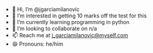 - 👋 Hi, I’m @jgarciamilanovic
- 👀 I’m interested in getting 10 marks off the test for this
- 🌱 I’m currently learning programming in python
- 💞️ I’m looking to collaborate on n/a
- 📫 Reach me at j_garciamilanovic@myself.com
- 😄 Pronouns: he/him

<!---
jgarciamilanovic/jgarciamilanovic is a ✨ special ✨ repository because its `README.md` (this file) appears on your GitHub profile.
You can click the Preview link to take a look at your changes.
--->
